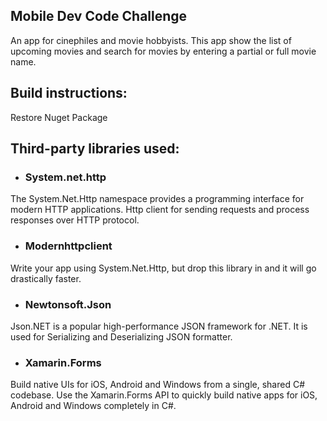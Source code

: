 ## Mobile Dev Code Challenge
An app for cinephiles and movie hobbyists.  This app show the list of upcoming movies and 
search for movies by entering a partial or full movie name.

## Build instructions:
Restore Nuget Package

## Third-party libraries used:

* ### System.net.http 

The System.Net.Http namespace provides a programming interface for modern HTTP applications.
Http client for sending requests and process responses over HTTP protocol.

* ### Modernhttpclient 

Write your app using System.Net.Http, but drop this library in and it will go drastically faster.

* ### Newtonsoft.Json

Json.NET is a popular high-performance JSON framework for .NET. It is used for Serializing and Deserializing JSON formatter.

* ### Xamarin.Forms

Build native UIs for iOS, Android and Windows from a single, shared C# codebase.
Use the Xamarin.Forms API to quickly build native apps for iOS, Android and Windows completely in C#.
